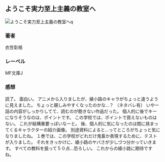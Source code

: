 ## ようこそ実力至上主義の教室へ
![ようこそ実力至上主義の教室へq](https://cdn.discordapp.com/attachments/1211570779934695494/1217811051391746068/1ZeIDF8rXc_IxOJuavaPu6yplXbIu8XqQ58KUEXMaGvPkcJLKXUGW-S2BqogaO-s.png?ex=660561ec&is=65f2ecec&hm=606e9ae3a0ab222c32260aa8a1b58dbf2fe39e66ad37ae3d0d514332a4f5b17e&)
### 著者
衣笠彰梧
### レーベル
MF文庫J
### 感想
読了。
面白い。
アニメから入りましたが、綾小路のキャラがちょっと違うように見えました。
ちょっと親しみやすくなったのかな…？
（ネタバレ有）
いやー話の内容がしっかりしてて、読むのが飽きない作品だった。
個人的に後でキーになりそうなのは、ポイントです。
この学校では、ポイントで買えないものはない。
これが結構重要っぽいなーと。
後、個人的に気になったのは間に挟まってくるキャラクターの紹介画像。
別途資料によると…ってところがちょっと気になりましたね。
１巻では、この学校がどれだけ鬼畜か表現するために、テストが入りました。
それをきっかけに、綾小路のヤバさが少しづつ分かっていきます。
すべての教科を狙って５０点…恐ろしい。
これからの綾小路に期待ですね。